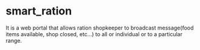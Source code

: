 # smart_ration
It is a web portal that allows ration shopkeeper to broadcast message(food items available, shop closed, etc...) to all or individual or to a particular range.
